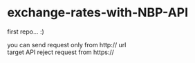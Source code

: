 # exchange-rates-with-NBP-API
first repo... :)

you can send request only from http:// url  
target API reject request from https://
